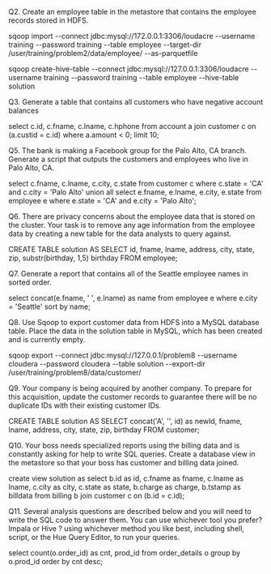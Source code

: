Q2. Create an employee table in the metastore that contains the employee records stored in HDFS.

sqoop import --connect jdbc:mysql://172.0.0.1:3306/loudacre --username training --password training --table employee --target-dir /user/training/problem2/data/employee/ --as-parquetfile

sqoop create-hive-table --connect jdbc:mysql://127.0.0.1:3306/loudacre --username training --password training --table employee --hive-table solution


Q3. Generate a table that contains all customers who have negative account balances

select c.id, c.fname, c.lname, c.hphone
from account a
join customer c on (a.custid = c.id)
where a.amount < 0;
limit 10;

Q5. The bank is making a Facebook group for the Palo Alto, CA branch. Generate a script that outputs the customers and employees who live in Palo Alto, CA.

select c.fname, c.lname, c.city, c.state
from customer c
where c.state = 'CA'
and c.city = 'Palo Alto'
union all
select e.fname, e.lname, e.city, e.state
from employee e 
where e.state = 'CA'
and e.city = 'Palo Alto';

Q6. There are privacy concerns about the employee data that is stored on the cluster. Your task is to remove any age information from the employee data by creating a new table for the data analysts
to query against.


CREATE TABLE solution AS
SELECT id, fname, lname, address, city, state, zip, 
substr(birthday, 1,5) birthday
FROM employee;

Q7. Generate a report that contains all of the Seattle employee names in sorted order.

select concat(e.fname, ' ', e.lname) as name
from employee e
where e.city = 'Seattle'
sort by name;

Q8. Use Sqoop to export customer data from HDFS into a MySQL database table. Place the data in the solution table in MySQL, which has been created and is currently empty.

sqoop export --connect jdbc:mysql://127.0.0.1/problem8 --username cloudera --password cloudera --table solution --export-dir /user/training/problem8/data/customer/


Q9. Your company is being acquired by another company. To prepare for this acquisition, update the customer records to guarantee there will be no duplicate IDs with their existing customer IDs.

CREATE TABLE solution AS
SELECT concat('A', '', id) as newId, fname, lname, address, city, state, zip, birthday
FROM customer;


Q10. Your boss needs specialized reports using the billing data and is constantly asking for help to write SQL queries. Create a database view in the metastore so that your boss has customer and billing data joined.

create view solution as 
select b.id as id, c.fname as fname,
c.lname as lname, c.city as city, c.state as state,
b.charge as charge, b.tstamp as billdata
from billing b
join customer c on (b.id = c.id);

Q11. Several analysis questions are described below and you will need to write the SQL code to answer them. You can use whichever tool you prefer? Impala or Hive ? using whichever method you like best, including shell, script, or the Hue Query Editor, to run your queries.

select count(o.order_id) as cnt, prod_id
from order_details o
group by o.prod_id
order by cnt desc;



